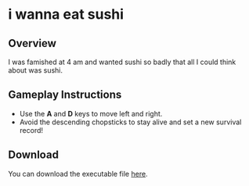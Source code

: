 # i wanna eat sushi

## Overview
I was famished at 4 am and wanted sushi so badly that all I could think about was sushi. 

## Gameplay Instructions
- Use the **A** and **D** keys to move left and right.
- Avoid the descending chopsticks to stay alive and set a new survival record!

## Download
You can download the executable file [here](https://asajo12.itch.io/).

